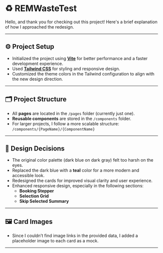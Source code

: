 # ♻️ **REMWasteTest**

Hello, and thank you for checking out this project! Here's a brief explanation of how I approached the redesign.

---

## ⚙️ **Project Setup**

- Initialized the project using **[Vite](https://vitejs.dev/)** for better performance and a faster development experience.  
- Used **[Tailwind CSS](https://tailwindcss.com/)** for styling and responsive design.  
- Customized the theme colors in the Tailwind configuration to align with the new design direction.

---

## 🗂️ **Project Structure**

- All **pages** are located in the `/pages` folder (currently just one).
- **Reusable components** are stored in the `/components` folder.
- For larger projects, I follow a more scalable structure:  
  `/components/{PageName}/{ComponentName}`

---

## 🎨 **Design Decisions**

- The original color palette (dark blue on dark gray) felt too harsh on the eyes.
- Replaced the dark blue with a **teal** color for a more modern and accessible look.
- Redesigned the cards for improved visual clarity and user experience.
- Enhanced responsive design, especially in the following sections:
  - **Booking Stepper**
  - **Selection Grid**
  - **Skip Selected Summary**

---

## 🖼️ **Card Images**

- Since I couldn’t find image links in the provided data, I added a placeholder image to each card as a mock.

---
